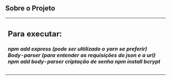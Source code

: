 ## Sobre o Projeto

<table>
  <tr>
    <td>
      <h2>
        Para executar:
       </h2>
      <h5>
        npm add express (pode ser ultilizado o yarn se preferir)
        Body-parser (para entender as requisições do json e a url)
        npm add body-parser
        criptação de senha
        npm install bcrypt
      </h5>
    </td>
  </tr>

</table>
